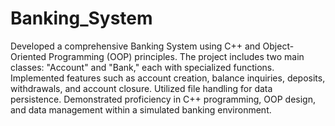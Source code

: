 # Banking_System
Developed a comprehensive Banking System using C++ and Object-Oriented Programming (OOP) principles. The project includes two main classes: "Account" and "Bank," each with specialized functions. Implemented features such as account creation, balance inquiries, deposits, withdrawals, and account closure. Utilized file handling for data persistence. Demonstrated proficiency in C++ programming, OOP design, and data management within a simulated banking environment.
